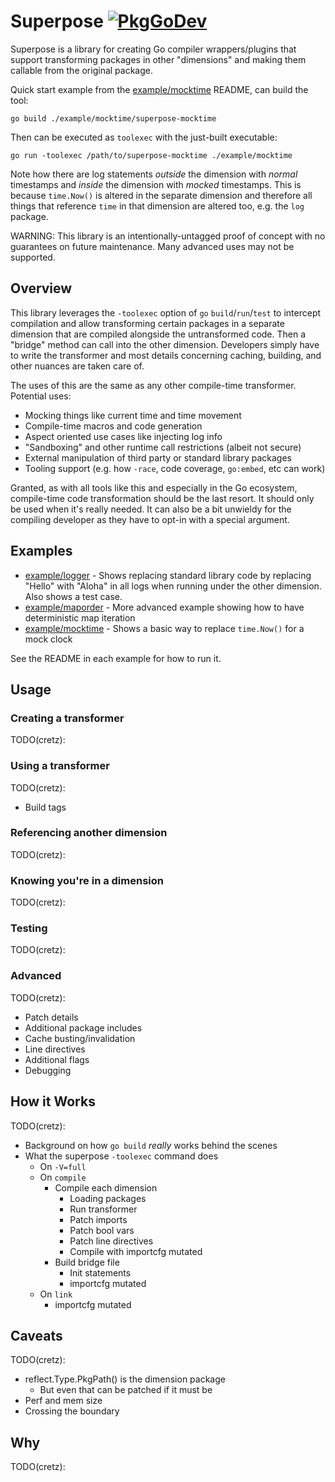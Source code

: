 # Superpose [![PkgGoDev](https://pkg.go.dev/badge/github.com/cretz/superpose)](https://pkg.go.dev/github.com/cretz/superpose)

Superpose is a library for creating Go compiler wrappers/plugins that support transforming packages in other
"dimensions" and making them callable from the original package.

Quick start example from the [example/mocktime](example/mocktime) README, can build the tool:

    go build ./example/mocktime/superpose-mocktime

Then can be executed as `toolexec` with the just-built executable:

    go run -toolexec /path/to/superpose-mocktime ./example/mocktime

Note how there are log statements _outside_ the dimension with _normal_ timestamps and _inside_ the dimension with
_mocked_ timestamps. This is because `time.Now()` is altered in the separate dimension and therefore all things that
reference `time` in that dimension are altered too, e.g. the `log` package.

WARNING: This library is an intentionally-untagged proof of concept with no guarantees on future maintenance. Many
advanced uses may not be supported.

## Overview

This library leverages the `-toolexec` option of `go` `build`/`run`/`test` to intercept compilation and allow
transforming certain packages in a separate dimension that are compiled alongside the untransformed code. Then a
"bridge" method can call into the other dimension. Developers simply have to write the transformer and most details
concerning caching, building, and other nuances are taken care of.

The uses of this are the same as any other compile-time transformer. Potential uses:

* Mocking things like current time and time movement
* Compile-time macros and code generation
* Aspect oriented use cases like injecting log info
* "Sandboxing" and other runtime call restrictions (albeit not secure)
* External manipulation of third party or standard library packages
* Tooling support (e.g. how `-race`, code coverage, `go:embed`, etc can work)

Granted, as with all tools like this and especially in the Go ecosystem, compile-time code transformation should be the
last resort. It should only be used when it's really needed. It can also be a bit unwieldy for the compiling developer
as they have to opt-in with a special argument.

## Examples

* [example/logger](example/logger) - Shows replacing standard library code by replacing "Hello" with "Aloha" in all logs
  when running under the other dimension. Also shows a test case.
* [example/maporder](example/maporder) - More advanced example showing how to have deterministic map iteration
* [example/mocktime](example/mocktime) - Shows a basic way to replace `time.Now()` for a mock clock

See the README in each example for how to run it.

## Usage

### Creating a transformer

TODO(cretz):

### Using a transformer

TODO(cretz):
* Build tags

### Referencing another dimension

TODO(cretz):

### Knowing you're in a dimension

TODO(cretz):

### Testing

TODO(cretz):

### Advanced 

TODO(cretz):
* Patch details
* Additional package includes
* Cache busting/invalidation
* Line directives
* Additional flags
* Debugging

## How it Works

TODO(cretz):
* Background on how `go build` _really_ works behind the scenes
* What the superpose `-toolexec` command does
  * On `-V=full`
  * On `compile`
    * Compile each dimension
      * Loading packages
      * Run transformer
      * Patch imports
      * Patch bool vars
      * Patch line directives
      * Compile with importcfg mutated
    * Build bridge file
      * Init statements
      * importcfg mutated
  * On `link`
    * importcfg mutated

## Caveats

TODO(cretz):
* reflect.Type.PkgPath() is the dimension package
  * But even that can be patched if it must be
* Perf and mem size
* Crossing the boundary

## Why

TODO(cretz):